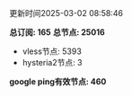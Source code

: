 更新时间2025-03-02 08:58:46

**总订阅: 165**
**总节点: 25016**
- vless节点: 5393
- hysteria2节点: 3

**google ping有效节点: 460**
